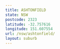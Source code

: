 ```yaml
---
title: ASHTONFIELD
state: NSW
postcode: 2323
latitude: -32.757616
longitude: 151.607554
url: /nsw/ashtonfield/
layout: suburb
---
```

